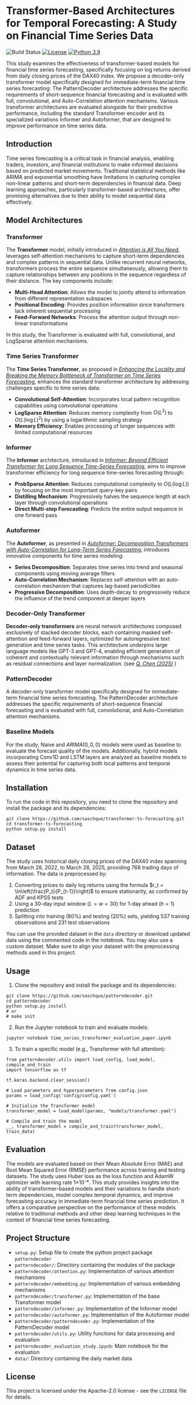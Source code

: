 # Transformer-Based Architectures for Temporal Forecasting: A Study on Financial Time Series Data
![Build Status](https://github.com/saschque/patterndecoder/actions/workflows/pylint.yml/badge.svg)
[![License](https://img.shields.io/badge/License-Apache%202.0-blue.svg)](https://opensource.org/licenses/Apache-2.0)
[![Python 3.9](https://img.shields.io/badge/Python-3.10-green.svg)](https://shields.io/)

This study examines the effectiveness of transformer-based models for financial time series forecasting, specifically focusing on log returns derived from daily closing prices of the DAX40 index. We propose a decoder-only transformer model specifically designed for immediate-term financial time series forecasting: The PatternDecoder architecture addresses the specific requirements of short-sequence financial forecasting and is evaluated with full, convolutional, and Auto-Correlation attention mechanisms. Various transformer architectures are evaluated alongside for their predictive performance, including the standard Transformer encoder and its specialized variations Informer and Autoformer, that are designed to improve performance on time series data.

## Introduction

Time series forecasting is a critical task in financial analysis, enabling traders, investors, and financial institutions to make informed decisions based on predicted market movements. Traditional statistical methods like ARIMA and exponential smoothing have limitations in capturing complex non-linear patterns and short-term dependencies in financial data. Deep learning approaches, particularly transformer-based architectures, offer promising alternatives due to their ability to model sequential data effectively.

## Model Architectures

### Transformer

The **Transformer** model, initially introduced in *[Attention is All You Need](https://arxiv.org/abs/1706.03762)*, leverages self-attention mechanisms to capture short-term dependencies and complex patterns in sequential data. Unlike recurrent neural networks, transformers process the entire sequence simultaneously, allowing them to capture relationships between any positions in the sequence regardless of their distance. The key components include:

- **Multi-Head Attention**: Allows the model to jointly attend to information from different representation subspaces
- **Positional Encoding**: Provides position information since transformers lack inherent sequential processing
- **Feed-Forward Networks**: Process the attention output through non-linear transformations

In this study, the Transformer is evaluated with full, convolutional, and LogSparse attention mechanisms.

### Time Series Transformer

The **Time Series Transformer**, as proposed in *[Enhancing the Locality and Breaking the Memory Bottleneck of Transformer on Time Series Forecasting](https://arxiv.org/abs/1907.00235)*, enhances the standard transformer architecture by addressing challenges specific to time series data:

- **Convolutional Self-Attention**: Incorporates local pattern recognition capabilities using convolutional operations
- **LogSparse Attention**: Reduces memory complexity from $O(L^2)$ to $O(L(\log L)^2)$ by using a logarithmic sampling strategy
- **Memory Efficiency**: Enables processing of longer sequences with limited computational resources

### Informer

The **Informer** architecture, introduced in *[Informer: Beyond Efficient Transformer for Long Sequence Time-Series Forecasting](https://arxiv.org/abs/2012.07436)*, aims to improve transformer efficiency for long sequence time-series forecasting through:

- **ProbSparse Attention**: Reduces computational complexity to $O(L(\log L))$ by focusing on the most important query-key pairs
- **Distilling Mechanism**: Progressively halves the sequence length at each layer through convolutional operations
- **Direct Multi-step Forecasting**: Predicts the entire output sequence in one forward pass

### Autoformer

The **Autoformer**, as presented in *[Autoformer: Decomposition Transformers with Auto-Correlation for Long-Term Series Forecasting](https://arxiv.org/abs/2106.13008)*, introduces innovative components for time series modeling:

- **Series Decomposition**: Separates time series into trend and seasonal components using moving average filters
- **Auto-Correlation Mechanism**: Replaces self-attention with an auto-correlation mechanism that captures lag-based periodicities
- **Progressive Decomposition**: Uses depth-decay to progressively reduce the influence of the trend component at deeper layers

### Decoder-Only Transformer
**Decoder-only transformers** are neural network architectures composed exclusively of stacked decoder blocks, each containing masked self-attention and feed-forward layers, optimized for autoregressive text generation and time series tasks. This architecture underpins large language models like GPT-3 and GPT-4, enabling efficient generation of coherent and contextually relevant information through mechanisms such as residual connections and layer normalization. (see *[Q. Chen (2025)](https://arxiv.org/html/2504.16361v1)* )

### PatternDecoder
A decoder-only transformer model specifically designed for immediate-term financial time series forecasting. The PatternDecoder architecture addresses the specific requirements of short-sequence financial forecasting and is evaluated with full, convolutional, and Auto-Correlation attention mechanisms.

### Baseline Models
For the study, Naive and $ARIMA(0,0,0)$ models were used as baseline to evaluate the forecast quality of the models. Additionally, hybrid models incorporating Conv1D and LSTM layers are analyzed as baseline models to assess their potential for capturing both local patterns and temporal dynamics in time series data.

## Installation

To run the code in this repository, you need to clone the repository and install the package and its dependencies:

```
git clone https://github.com/saschque/transformer-ts-forecasting.git
cd transformer-ts-forecasting
python setup.py install
```

## Dataset

The study uses historical daily closing prices of the DAX40 index spanning from March 28, 2022, to March 28, 2025, providing 768 trading days of information. The data is preprocessed by:
1. Converting prices to daily log returns using the formula $r_t = \ln\left(\frac{P_t}{P_{t-1}}\right)$ to ensure stationarity, as confirmed by ADF and KPSS tests
2. Using a $30$-day input window ($L=w=30$) for 1-day ahead ($h=1$) prediction
3. Splitting into training ($80\%$) and testing ($20\%$) sets, yielding $537$ training observations and $231$ test observations

You can use the provided dataset in the `data` directory or download updated data using the commented code in the notebook.
You may also use a custom dataset. Make sure to align your dataset with the preprocessing methods used in this project. 

## Usage

1. Clone the repository and install the package and its dependencies:
```
git clone https://github.com/saschque/patterndecoder.git
cd patterndecoder
python setup.py install
# or
# make init
```

2. Run the Jupyter notebook to train and evaluate models:
```
jupyter notebook time_series_transformer_evaluation_paper.ipynb
```

3. To train a specific model (e.g., Transformer with full attention):
```
from patterndecoder.utils import load_config, load_model, compile_and_train
import tensorflow as tf

tf.keras.backend.clear_session()

# Load parameters and hyperparameters from config.json
params = load_config('config/config.yaml')

# Initialize the Transformer model
transformer_model = load_model(params, "models/transformer.yaml")

# Compile and train the model
__, transformer_model = compile_and_train(transformer_model, train_data)
```

## Evaluation

The models are evaluated based on their Mean Absolute Error (MAE) and Root Mean Squared Error (RMSE) performance across training and testing datasets. The study uses Huber loss as the loss function and AdamW optimizer with learning rate 1×10⁻⁴. This study provides insights into the ability of transformer-based models and their variations to handle short-term dependencies, model complex temporal dynamics, and improve forecasting accuracy in immediate-term financial time series prediction. It offers a comparative perspective on the performance of these models relative to traditional methods and other deep learning techniques in the context of financial time series forecasting.

## Project Structure

- `setup.py`: Setup file to create the python project package `patterndecoder`
- `patterndecoder/`: Directory containing the modules of the package
- `patterndecoder/attention.py`: Implementation of various attention mechanisms
- `patterndecoder/embedding.py`: Implementation of various embedding mechanisms
- `patterndecoder/transformer.py`: Implementation of the base Transformer model
- `patterndecoder/informer.py`: Implementation of the Informer model
- `patterndecoder/autoformer.py`: Implementation of the Autoformer model
- `patterndecoder/patterndecoder.py`: Implementation of the PatternDecoder model
- `patterndecoder/utils.py`: Utility functions for data processing and evaluation
- `patterndecoder_evaluation_study.ipynb`: Main notebook for the evaluation
- `data/`: Directory containing the daily market data

## License

This project is licensed under the Apache-2.0 license - see the `LICENSE` file for details.
